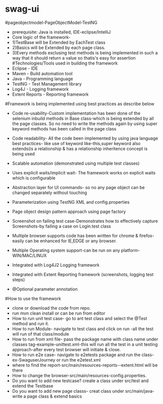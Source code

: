 # swag-ui
#pageobjectmodel-PageObjectModel-TestNG
- prerequisite: Java is installed, IDE-eclipse/IntelliJ
- Core logic of the framework- 
- 1)TestBase will be Extended by EachTest class
- 2)Basics will be Extended by each page class.
- 3)Every methods exclusing test methods is being implemented in such a way that it should return a value so thatis's easy for assertion
#Technologies/Tools used in building the framework
- Eclipse - IDE
- Maven - Build automation tool
- Java - Programming language
- TestNG - Test Management library
- Log4J - Logging framework
- Extent Reports - Reporting framework

#Framework is being implemented using best practices as describe below
- Code re-usability-Custom implementation has been done of the selenium inbuild methods in Base class-which is being extended by all the page classes. So no need to write the methods again by using super keyword methods has been called in the page class

 - Code readability- All the code been implemented by using java language best practices- like use of keyword like-this,super keyword also extends(is a relationship & has a relationship inheritence concept is being used
- Scalable automation (demonstrated using multiple test classes)
- Uses explicit waits/implicit wait- The framework works on explicit waits which is configurable
- Abstraction layer for UI commands- so no any page object can be changed separately without touching  
- Parameterization using TestNG XML and config.properties
- Page object design pattern approach using page factory
- Screenshot on failing test case-Demonstrates how to effectively capture Screenshots-by failing a case on Login.test class
- Multiple browser supports code has been written for chrome & firefox-easily can be enhanced for IE,EDGE or any browser.
- Multiple Operating system support-can be run on any platform-WIN/MAC/LINUX
- Integrated with Log4J2 Logging framework
- Integrated with Extent Reporting framework (screenshots, logging test steps)
- @Optional parameter annotation

#How to use the framework

- clone or  download the code from repo.
- run mvn clean install or can be run from editor
- How to run unit test case- go to ant test class and select the @Test method and run it.
- How to run Module- navigate to test class and click on run -all the test will run of that class/module
- How to run from xml file- pass the package name with class name under classes tag-example-unittest.xml-this will run all the test in a unit testing approach-after every test browser will initiate & close.
- How to run e2e case- navigate to e2etests package and run the class-ex-SwaguserJourney or run the e2etest.xml
- where to find the report-src/main/resources-reports--extent.html will be there
- How to change the browser-src/main/resources-config.properties.
- Do you want to add new testcase? create a class under src/test and extend the Testbase
- Do you want to add new page classs- creat class under src/main/java- write a page class & extend basics
